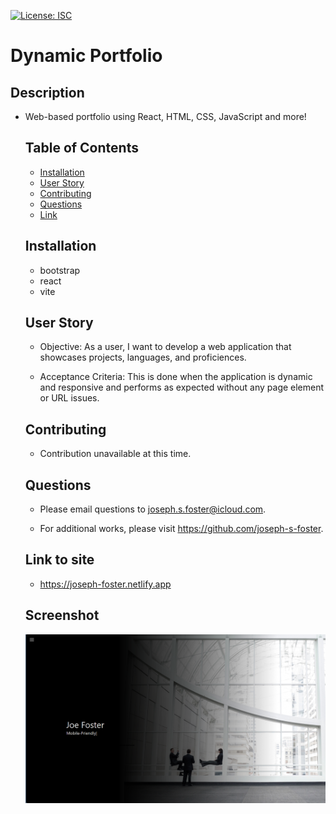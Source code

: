[![License: ISC](https://img.shields.io/badge/License-ISC-blue.svg)](https://opensource.org/licenses/ISC)

# Dynamic Portfolio

## Description

- Web-based portfolio using React, HTML, CSS, JavaScript and more!

  ## Table of Contents

  - [Installation](#installation)
  - [User Story](#user-story)
  - [Contributing](#contributing)
  - [Questions](#questions)
  - [Link](#link-to-site)

  ## Installation

  - bootstrap
  - react
  - vite

  ## User Story

  - Objective:
    As a user, I want to develop a web application that showcases projects, languages, and proficiences.

  - Acceptance Criteria:
    This is done when the application is dynamic and responsive and performs as expected without any page element or URL issues. 

  ## Contributing

  - Contribution unavailable at this time.

  ## Questions

  - Please email questions to joseph.s.foster@icloud.com.

  - For additional works, please visit https://github.com/joseph-s-foster.

  ## Link to site

  - https://joseph-foster.netlify.app

  ## Screenshot

  ![screenshot of webpage](./src/assets/project/ss.png)
